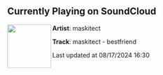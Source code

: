 ## Currently Playing on SoundCloud

[<img align="left" width="100" src="https://i1.sndcdn.com/artworks-zilcVhYyz5DulAZp-RwoCow-t500x500.jpg">](https://soundcloud.com/artbyform/maskitect-bestfriend)

**Artist**: maskitect 

**Track**: maskitect - bestfriend

Last updated at 08/17/2024 16:30
